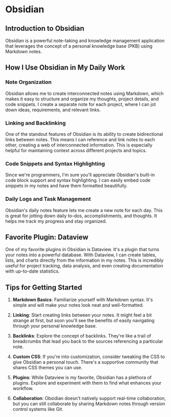 # Obsidian

## Introduction to Obsidian

Obsidian is a powerful note-taking and knowledge management application that
leverages the concept of a personal knowledge base (PKB) using Markdown notes.

## How I Use Obsidian in My Daily Work

### Note Organization

Obsidian allows me to create interconnected notes using Markdown, which makes it
easy to structure and organize my thoughts, project details, and code snippets.
I create a separate note for each project, where I can jot down ideas,
requirements, and relevant links.

### Linking and Backlinking

One of the standout features of Obsidian is its ability to create bidirectional
links between notes. This means I can reference and link notes to each other,
creating a web of interconnected information. This is especially helpful for
maintaining context across different projects and topics.

### Code Snippets and Syntax Highlighting

Since we're programmers, I'm sure you'll appreciate Obsidian's built-in code
block support and syntax highlighting. I can easily embed code snippets in my
notes and have them formatted beautifully.

### Daily Logs and Task Management

Obsidian's daily notes feature lets me create a new note for each day. This is
great for jotting down daily to-dos, accomplishments, and thoughts. It helps me
track my progress and stay organized.

## Favorite Plugin: Dataview

One of my favorite plugins in Obsidian is Dataview. It's a plugin that turns
your notes into a powerful database. With Dataview, I can create tables, lists,
and charts directly from the information in my notes. This is incredibly useful
for project tracking, data analysis, and even creating documentation with
up-to-date statistics.

## Tips for Getting Started

1. **Markdown Basics**: Familiarize yourself with Markdown syntax. It's simple
   and will make your notes look neat and well-formatted.

2. **Linking**: Start creating links between your notes. It might feel a bit
   strange at first, but soon you'll see the benefits of easily navigating
   through your personal knowledge base.

3. **Backlinks**: Explore the concept of backlinks. They're like a trail of
   breadcrumbs that lead you back to the sources referencing a particular note.

4. **Custom CSS**: If you're into customization, consider tweaking the CSS to
   give Obsidian a personal touch. There's a supportive community that shares
   CSS themes you can use.

5. **Plugins**: While Dataview is my favorite, Obsidian has a plethora of
   plugins. Explore and experiment with them to find what enhances your
   workflow.

6. **Collaboration**: Obsidian doesn't natively support real-time collaboration,
   but you can still collaborate by sharing Markdown notes through version
   control systems like Git.
